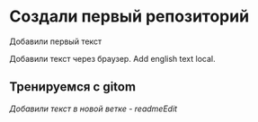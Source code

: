 # Создали первый репозиторий

Добавили первый текст

Добавили текст через браузер. Add english text local.

## Тренируемся с gitom


*Добавили текст в новой ветке - readmeEdit*